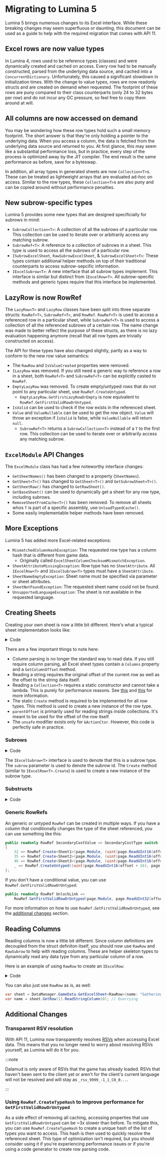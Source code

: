 # Migrating to Lumina 5

Lumina 5 brings numerous changes to its Excel interface. While these breaking changes may seem superfluous or daunting, this document can be used as a guide to help with the required migration that comes with API 11.

## Excel rows are now value types

In Lumina 4, rows used to be reference types (classes) and were dynamically created and cached on access. Every row had to be manually constructed, parsed from the underlying data source, and cached into a `ConcurrentDictionary`. Unfortunately, this caused a significant slowdown in initialization times. With the change to value types, rows are now readonly structs and are created on demand when requested. The footprint of these rows are puny compared to their class counterparts (only 24 to 32 bytes per row) and do not incur any GC pressure, so feel free to copy them around at will.

## All columns are now accessed on demand

You may be wondering how these row types hold such a small memory footprint. The short answer is that they're only holding a pointer to the underlying data. When you access a column, the data is fetched from the underlying data source and returned to you. At first glance, this may seem like a substantial performance loss, but in practice, every step of the process is optimized away by the JIT compiler. The end result is the same performance as before, save for a byteswap.

In addition, all array types in generated sheets are now `Collection<T>`s. These can be treated as lightweight arrays that are evaluated ad-hoc on access. Similar to the row types, these `Collection<T>`s are also puny and can be copied around without performance penalties.

## New subrow-specific types

Lumina 5 provides some new types that are designed specificially for subrows in mind:

- `SubrowCollection<T>`: A collection of all the subrows of a particular row. This collection can be used to iterate over or arbitrarily access any matching subrow.
- `SubrowRef<T>`: A reference to a collection of subrows in a sheet. This type is used to access all the subrows of a particular row.
- `ISubrowExcelSheet`, `RawSubrowExcelSheet`, & `SubrowExcelSheet<T>`: These types contain additional helper methods on top of their traditional counterparts to access subrow-sepcific information.
- `IExcelSubrow<T>`: A new interface that all subrow types implement. This interface is similar but distinct from `IExcelRow<T>`. All subrow-specific methods and generic types require that this interface be implemented.

## LazyRow is now RowRef

The `LazyRow<T>` and `LazyRow` classes have been split into three separate structs: `RowRef<T>`, `SubrowRef<T>`, and `RowRef`. `RowRef<T>` is used to access a referenced row in a particular sheet, while `SubrowRef<T>` is used to access a collection of all the referenced subrows of a certain row. The name change was made to better reflect the purpose of these structs, as there is no lazy evaluation happening anymore (recall that all row types are trivially constructed on access).

The API for these types have also changed slightly, partly as a way to conform to the new row value semantics:

- The `RawRow` and `IsValueCreated` properties were removed.
- `ILazyRow` was removed. If you still need a generic way to reference a row in a sheet, both `RowRef<T>` and `SubrowRef<T>` can be explicitly casted to `RowRef`.
- `EmptyLazyRow` was removed. To create empty/untyped rows that do not point to any particular sheet, use `RowRef.CreateUntyped`.
  - `EmptyLazyRow.GetFirstLazyRowOrEmpty` is now equivalent to `RowRef.GetFirstValidRowOrUntyped`.
- `IsValid` can be used to check if the row exists in the referenced sheet.
- `Value` and `ValueNullable` can be used to get the row object. `Value` will throw an exception if `IsValid` is false, while `ValueNullable` will return `null`.
  - `SubrowRef<T>` returns a `SubrowCollection<T>` instead of a `T` to the first row. This collection can be used to iterate over or arbitrarily access any matching subrow.

## `ExcelModule` API Changes

The `ExcelModule` class has had a few noteworthy interface changes:

- `GetSheetNames()` has been changed to a property (`SheetNames`).
- `GetSheet<T>()` has changed to `GetSheet<T>()` and `GetSubrowSheet<T>()`.
- `GetSheetRaw()` has changed to `GetRawSheet()`.
- `GetBaseSheet()` can be used to dynamically get a sheet for any row type, including subrows.
- `RemoveSheetFromCache<T>()` has been removed. To remove all sheets whos `T` is part of a specific assembly, use `UnloadTypedCache()`.
- Some easily implementable helper methods have been removed.

## More Exceptions

Lumina 5 has added more Excel-related exceptions:

- `MismatchedColumnHashException`: The requested row type has a column hash that is different from game data.
  - Originally called `ExcelSheetColumnChecksumMismatchException`.
- `SheetAttributeMissingException`: Row type has no `SheetAttribute`. All `IExcelRow<T>` and `IExcelSubrow<T>` types must have a `SheetAttribute`.
- `SheetNameEmptyException`: Sheet name must be specified via parameter or sheet attributes.
- `SheetNotFoundException`: The requested sheet name could not be found.
- `UnsupportedLanguageException`: The sheet is not available in the requested language.

## Creating Sheets

Creating your own sheet is now a little bit different. Here's what a typical sheet implementation looks like:

<details>
<summary>Code</summary>

```csharp
using Lumina.Excel;
using Lumina.Text.ReadOnly;

[Sheet("ActionComboRoute", 0xE732FD5B)]
public unsafe readonly struct ActionComboRoute(ExcelPage page, uint offset, uint row) : IExcelRow<ActionComboRoute>
{
    public uint RowId => row;

    public readonly ReadOnlySeString Name => page.ReadString(offset, offset);
    public readonly Collection<RowRef<Action>> Action => new(page, parentOffset: offset, offset: offset, &ActionCtor, size: 7);
    public readonly sbyte Unknown3 => page.ReadInt8(offset + 18);
    public readonly bool Unknown4 => page.ReadPackedBool(offset + 19, 0);
    
    private static RowRef<Action> ActionCtor(ExcelPage page, uint parentOffset, uint offset, uint i) =>
        new(page.Module, (uint)page.ReadUInt16(offset + 4 + i * 2), page.Language);

    static ActionComboRoute IExcelRow<ActionComboRoute>.Create(ExcelPage page, uint offset, uint row) =>
        new(page, offset, row);
}
```
</details>

There are a few important things to note here:
- Column parsing is no longer the standard way to read data. If you still require column parsing, all Excel sheet types contain a `Columns` property and a `GetColumnOffset` method.
- Reading a string requires the original offset of the current row as well as the offset to the string data itself.
- Reading a `Collection<T>` requires a static constructor and cannot take a lambda. This is purely for performance reasons. See [this](https://github.com/dotnet/csharplang/discussions/6746) and [this](https://github.com/dotnet/runtime/issues/85014) for more information.
- The static `Create` method is required to be implemented for all row types. This method is used to create a new instance of the row type.
- `parentOffset` is primarily used for reading strings inside collections. It's meant to be used for the offset of the row itself.
- The `unsafe` modifier exists only for `&ActionCtor`. However, this code is perfectly safe in practice.

### Subrows

<details>
<summary>Code</summary>

```csharp
using Lumina.Excel;
using Lumina.Text.ReadOnly;

[Sheet("SatisfactionSupply", 0x8C188EB2)]
public readonly struct SatisfactionSupply(ExcelPage page, uint offset, uint row, ushort subrow) : IExcelSubrow<SatisfactionSupply>
{
    public uint RowId => row;
    public ushort SubrowId => subrow;

    public readonly RowRef<Item> Item => new(page.Module, (uint)page.ReadInt32(offset), page.Language);
    public readonly ushort CollectabilityLow => page.ReadUInt16(offset + 4);
    public readonly ushort CollectabilityMid => page.ReadUInt16(offset + 6);
    public readonly ushort CollectabilityHigh => page.ReadUInt16(offset + 8);
    public readonly RowRef<SatisfactionSupplyReward> Reward => new(page.Module, (uint)page.ReadUInt16(offset + 10), page.Language);
    public readonly ushort Unknown0 => page.ReadUInt16(offset + 12);
    public readonly ushort Unknown1 => page.ReadUInt16(offset + 14);
    public readonly byte Slot => page.ReadUInt8(offset + 16);
    public readonly byte ProbabilityPercent => page.ReadUInt8(offset + 17);
    public readonly bool Unknown2 => page.ReadPackedBool(offset + 18, 0);

    static SatisfactionSupply IExcelSubrow<SatisfactionSupply>.Create(ExcelPage page, uint offset, uint row, ushort subrow) =>
        new(page, offset, row, subrow);
}
```
</details>

The `IExcelSubrow<T>` interface is used to denote that this is a subrow type. The `subrow` parameter is used to denote the subrow id. The `Create` method (similar to `IExcelRow<T>.Create`) is used to create a new instance of the subrow type.

### Substructs

<details>
<summary>Code</summary>

```csharp
using Lumina.Excel;

[Sheet("BankaCraftWorksSupply", 0x444A6117)]
public readonly unsafe struct BankaCraftWorksSupply(ExcelPage page, uint offset, uint row) : IExcelRow<BankaCraftWorksSupply>
{
    public uint RowId => row;

    public readonly Collection<ItemStruct> Item => new(page, offset, offset, &ItemCtor, 4);
    
    private static ItemStruct ItemCtor(ExcelPage page, uint parentOffset, uint offset, uint i) => new(page, parentOffset, offset + i * 20);
    
    public readonly struct ItemStruct(ExcelPage page, uint parentOffset, uint offset)
    {
        public readonly RowRef<Item> ItemId => new(page.Module, page.ReadUInt32(offset), page.Language);
        public readonly uint XPReward => page.ReadUInt32(offset + 4);
        public readonly RowRef<CollectablesRefine> Collectability => new(page.Module, (uint)page.ReadUInt16(offset + 8), page.Language);
        public readonly ushort GilReward => page.ReadUInt16(offset + 10);
        public readonly byte Level => page.ReadUInt8(offset + 12);
        public readonly byte HighXPMultiplier => page.ReadUInt8(offset + 13);
        public readonly byte HighGilMultiplier => page.ReadUInt8(offset + 14);
        public readonly byte Unknown8 => page.ReadUInt8(offset + 15);
        public readonly byte ScripReward => page.ReadUInt8(offset + 16);
        public readonly byte HighScripMultiplier => page.ReadUInt8(offset + 17);
    }

    static BankaCraftWorksSupply IExcelRow<BankaCraftWorksSupply>.Create(ExcelPage page, uint offset, uint row) =>
        new(page, offset, row);
}
```
</details>

### Generic RowRefs

An generic or untyped `RowRef` can be created in multiple ways. If you have a column that conditionally changes the type of the sheet referenced, you can use something like this:
```csharp
public readonly RowRef SecondaryCostValue => SecondaryCostType switch
{
    32 => RowRef.Create<Sheet1>(page.Module, (uint)page.ReadUInt16(offset + 16), page.Language),
    35 => RowRef.Create<Sheet2>(page.Module, (uint)page.ReadUInt16(offset + 16), page.Language),
    46 => RowRef.Create<Sheet3>(page.Module, (uint)page.ReadUInt16(offset + 16), page.Language),
    _ => RowRef.CreateUntyped((uint)page.ReadUInt16(offset + 16), page.Language),
};
```

If you don't have a conditional value, you can use `RowRef.GetFirstValidRowOrUntyped`:
```csharp
public readonly RowRef UnlockLink =>
    RowRef.GetFirstValidRowOrUntyped(page.Module, page.ReadUInt32(offset + 4), [typeof(ChocoboTaxiStand), typeof(CraftLeve), ...], -0x62C67AEB, page.Language);
```
For more information on how to use `RowRef.GetFirstValidRowOrUntyped`, see the [additional changes](#using-rowrefcreatetypehash-to-improve-performance-for-getfirstvalidroworuntyped) section.

## Reading Columns

Reading columns is now a little bit different. Since column definitions are decoupled from the struct definiton itself, you should now use `RawRow` and `RawSubrow` to help with reading columns. These are helper skeleton types to dynamically read any data type from any particular column of a row.

Here is an example of using `RawRow` to create an `IExcelRow`:
<details>
<summary>Code</summary>

```csharp
[Sheet("GatheringType")]
public readonly struct GatheringType(RawRow row) : IExcelRow<GatheringType>
{
    public uint RowId => row.RowId;

    public readonly ReadOnlySeString Name => row.ReadStringColumn(0);
    public readonly int IconMain => row.ReadInt32Column(1);
    public readonly int IconOff => row.ReadInt32Column(2);

    static GatheringType IExcelRow<GatheringType>.Create( ExcelPage page, uint offset, uint row ) =>
        new(new(page, offset, row));
}
```
</details>

You can also just use `RawRow` as is, as well:
```csharp
var sheet = DataManager.GameData.GetExcelSheet<RawRow>(name: "GatheringType")!;
var name = sheet.GetRow(1).ReadStringColumn(0); // Quarrying
```

## Additional Changes

### Transparent RSV resolution

With API 11, Lumina now transparently resolves [RSVs](https://xiv.dev/game-internals/rsv) when accessing Excel data. This means that you no longer need to worry about resolving RSVs yourself, as Lumina will do it for you.

:::note

Dalamud is only aware of RSVs that the game has already loaded. RSVs that haven't been sent to the client yet or aren't for the client's current language will not be resolved and will stay as `_rsv_9999_-1_1_C0_0...`.

:::

### Using `RowRef.CreateTypeHash` to improve performance for `GetFirstValidRowOrUntyped`

As a side effect of removing all caching, accessing properties that use `GetFirstValidRowOrUntyped` can be ~3x slower than before. To mitigate this, you can use `RowRef.CreateTypeHash` to create a unique hash of the list of types you want to access. This hash is then used to quickly resolve the referenced sheet. This type of optimization isn't required, but you should consider using it if you're experiencing performance issues or if you're using a code generator to create row parsing code.